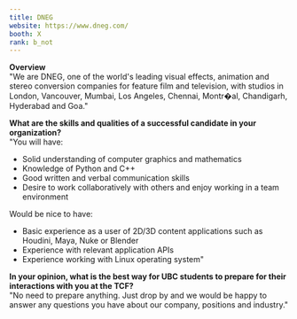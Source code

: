 ```yaml
---
title: DNEG
website: https://www.dneg.com/
booth: X
rank: b_not
---
```

**Overview**  
"We are DNEG, one of the world's leading visual effects, animation and stereo conversion companies for feature film and television, with studios in London, Vancouver, Mumbai, Los Angeles, Chennai, Montr�al, Chandigarh, Hyderabad and Goa."
  
**What are the skills and qualities of a successful candidate in your organization?**  
"You will have:
- Solid understanding of computer graphics and mathematics
- Knowledge of Python and C++
- Good written and verbal communication skills
- Desire to work collaboratively with others and enjoy working in a team environment
 
Would be nice to have:
- Basic experience as a user of 2D/3D content applications such as Houdini, Maya, Nuke or Blender
- Experience with relevant application APIs
- Experience working with Linux operating system"
  
**In your opinion, what is the best way for UBC students to prepare for their interactions with you at the TCF?**  
"No need to prepare anything. Just drop by and we would be happy to answer any questions you have about our company, positions and industry."
